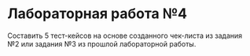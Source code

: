# Лабораторная работа №4

Составить 5 тест-кейсов на основе созданного чек-листа из задания №2 или задания №3 из прошлой лабораторной работы.
